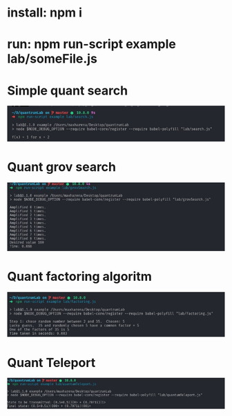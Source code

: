 # install: npm i 
# run: npm run-script example lab/someFile.js


# Simple quant search
![alt text](https://raw.githubusercontent.com/maxkharena/-quntum-lab/master/search.png)


# Quant grov search
![alt text](https://raw.githubusercontent.com/maxkharena/-quntum-lab/master/grovSearch.png)

# Quant factoring algoritm
![alt text](https://raw.githubusercontent.com/maxkharena/-quntum-lab/master/factoring.png)

# Quant Teleport
![alt text](https://raw.githubusercontent.com/maxkharena/-quntum-lab/master/quantumTeleport.png)

